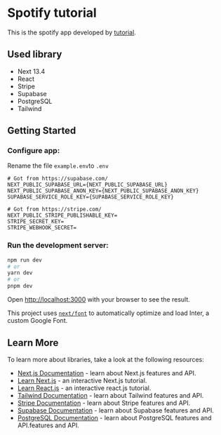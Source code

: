 # Spotify tutorial

This is the spotify app developed by [tutorial](https://www.youtube.com/watch?v=2aeMRB8LL4o&ab_channel=CodeWithAntonio).

## Used library

- Next 13.4
- React
- Stripe
- Supabase
- PostgreSQL
- Tailwind

## Getting Started

### Configure app:

Rename the file `example.env`to `.env`

```
# Got from https://supabase.com/
NEXT_PUBLIC_SUPABASE_URL={NEXT_PUBLIC_SUPABASE_URL}
NEXT_PUBLIC_SUPABASE_ANON_KEY={NEXT_PUBLIC_SUPABASE_ANON_KEY}
SUPABASE_SERVICE_ROLE_KEY={SUPABASE_SERVICE_ROLE_KEY}

# Got from https://stripe.com/
NEXT_PUBLIC_STRIPE_PUBLISHABLE_KEY=
STRIPE_SECRET_KEY=
STRIPE_WEBHOOK_SECRET=
```

### Run the development server:

```bash
npm run dev
# or
yarn dev
# or
pnpm dev
```

Open [http://localhost:3000](http://localhost:3000) with your browser to see the result.

This project uses [`next/font`](https://nextjs.org/docs/basic-features/font-optimization) to automatically optimize and load Inter, a custom Google Font.

## Learn More

To learn more about libraries, take a look at the following resources:

- [Next.js Documentation](https://nextjs.org/docs) - learn about Next.js features and API.
- [Learn Next.js](https://nextjs.org/learn) - an interactive Next.js tutorial.
- [Learn React.js](https://react.dev/learn) - an interactive react.js tutorial.
- [Tailwind Documentation](https://tailwindcss.com/docs/installation) - learn about Tailwind features and API.
- [Stripe Documentation](https://stripe.com/docs) - learn about Stripe features and API.
- [Supabase Documentation](https://supabase.com/docs) - learn about Supabase features and API.
- [PostgreSQL Documentation](https://www.postgresql.org/docs/) - learn about PostgreSQL features and API.features and API.